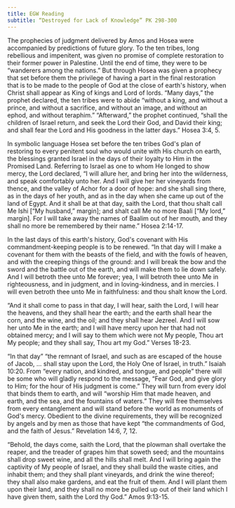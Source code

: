 ```yaml
---
title: EGW Reading
subtitle: “Destroyed for Lack of Knowledge” PK 298-300
---
```


The prophecies of judgment delivered by Amos and Hosea were accompanied by predictions of future glory. To the ten tribes, long rebellious and impenitent, was given no promise of complete restoration to their former power in Palestine. Until the end of time, they were to be “wanderers among the nations.” But through Hosea was given a prophecy that set before them the privilege of having a part in the final restoration that is to be made to the people of God at the close of earth's history, when Christ shall appear as King of kings and Lord of lords. “Many days,” the prophet declared, the ten tribes were to abide “without a king, and without a prince, and without a sacrifice, and without an image, and without an ephod, and without teraphim.” “Afterward,” the prophet continued, “shall the children of Israel return, and seek the Lord their God, and David their king; and shall fear the Lord and His goodness in the latter days.” Hosea 3:4, 5.

In symbolic language Hosea set before the ten tribes God's plan of restoring to every penitent soul who would unite with His church on earth, the blessings granted Israel in the days of their loyalty to Him in the Promised Land. Referring to Israel as one to whom He longed to show mercy, the Lord declared, “I will allure her, and bring her into the wilderness, and speak comfortably unto her. And I will give her her vineyards from thence, and the valley of Achor for a door of hope: and she shall sing there, as in the days of her youth, and as in the day when she came up out of the land of Egypt. And it shall be at that day, saith the Lord, that thou shalt call Me Ishi \[“My husband,” margin\]; and shalt call Me no more Baali \[“My lord,” margin\]. For I will take away the names of Baalim out of her mouth, and they shall no more be remembered by their name.” Hosea 2:14-17.

In the last days of this earth's history, God's covenant with His commandment-keeping people is to be renewed. “In that day will I make a covenant for them with the beasts of the field, and with the fowls of heaven, and with the creeping things of the ground: and I will break the bow and the sword and the battle out of the earth, and will make them to lie down safely. And I will betroth thee unto Me forever; yea, I will betroth thee unto Me in righteousness, and in judgment, and in loving-kindness, and in mercies. I will even betroth thee unto Me in faithfulness: and thou shalt know the Lord.

“And it shall come to pass in that day, I will hear, saith the Lord, I will hear the heavens, and they shall hear the earth; and the earth shall hear the corn, and the wine, and the oil; and they shall hear Jezreel. And I will sow her unto Me in the earth; and I will have mercy upon her that had not obtained mercy; and I will say to them which were not My people, Thou art My people; and they shall say, Thou art my God.” Verses 18-23.

“In that day” “the remnant of Israel, and such as are escaped of the house of Jacob, ... shall stay upon the Lord, the Holy One of Israel, in truth.” Isaiah 10:20. From “every nation, and kindred, and tongue, and people” there will be some who will gladly respond to the message, “Fear God, and give glory to Him; for the hour of His judgment is come.” They will turn from every idol that binds them to earth, and will “worship Him that made heaven, and earth, and the sea, and the fountains of waters.” They will free themselves from every entanglement and will stand before the world as monuments of God's mercy. Obedient to the divine requirements, they will be recognized by angels and by men as those that have kept “the commandments of God, and the faith of Jesus.” Revelation 14:6, 7, 12.

“Behold, the days come, saith the Lord, that the plowman shall overtake the reaper, and the treader of grapes him that soweth seed; and the mountains shall drop sweet wine, and all the hills shall melt. And I will bring again the captivity of My people of Israel, and they shall build the waste cities, and inhabit them; and they shall plant vineyards, and drink the wine thereof; they shall also make gardens, and eat the fruit of them. And I will plant them upon their land, and they shall no more be pulled up out of their land which I have given them, saith the Lord thy God.” Amos 9:13-15.